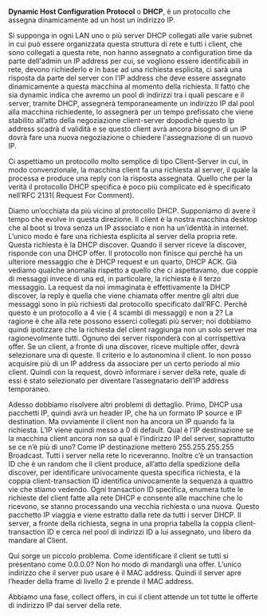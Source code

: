 **Dynamic Host Configuration Protocol** o **DHCP**,  è un protocollo che assegna dinamicamente ad un host un indirizzo IP.

Si supponga in ogni LAN uno o più server DHCP collegati alle varie subnet in cui può essere organizzata questa struttura di rete e tutti i client, che sono collegati a questa rete, non hanno assegnato a configuration time da parte dell'admin un IP address per cui, se vogliono essere identificabili in rete, devono richiederlo e in base ad una richiesta esplicita, ci sarà una risposta da parte del server con l’IP address che deve essere assegnato dinamicamente a questa macchina al momento della richiesta. Il fatto che sia dynamic indica che avremo un pool di indirizzi tra i quali pescare e il server, tramite DHCP, assegnerà temporaneamente un indirizzo IP dal pool alla macchina richiedente, lo assegnerà per un tempo prefissato che viene stabilito all’atto della negoziazione client-server dopodichè questo Ip address scadrà d validità e se questo client avrà ancora bisogno di un IP dovrà fare una nuova negoziazione o chiedere l'assegnazione di un nuovo IP.

Ci aspettiamo un protocollo molto semplice di tipo Client-Server in cui, in modo convenzionale, la macchina client fa una richiesta al server, il quale la processa e produce una reply con la risposta assegnata. Quello che per la verità il protocollo DHCP specifica è poco più complicato ed è specificato nell’RFC 2131( Request For Comment).

Diamo un’occhiata da più vicino al protocollo DHCP.
Supponiamo di avere il tempo che evolve in questa direzione. Il client è la nostra macchina desktop che al boot si trova senza un IP associato e non ha un'identità in internet. L’unico modo è fare una richiesta esplicita al server della propria rete. Questa richiesta è la DHCP discover. Quando il server riceve la discover, risponde con una DHCP offer. Il protocollo non finisce qui perchè ha un ulteriore messaggio che è DHCP request e un quarto, DHCP ACK.
Già vediamo qualche anomalia rispetto a quello che ci aspettavamo, due coppie di messaggi invece di una ed, in particolare, la richiesta è il terzo messaggio.
La request da noi immaginata è effettivamente la DHCP discover, la reply è quella che viene chiamata offer mentre gli altri due messaggi sono in più richiesti dal protocollo specificato dall’RFC. Perchè questo è un protocollo a 4 vie ( 4 scambi di messaggi) e non a 2? La ragione è che alla rete possono esserci collegati più server; noi dobbiamo quindi ipotizzare che la richiesta del client raggiunga non un solo server ma ragionevolmente tutti. Ognuno dei server risponderà con al corrispettiva offer. Se un client, a fronte di una discover, riceve multiple offer, dovrà selezionare una di queste. Il criterio e lo autonomina il client. Io non posso acquisire più di un IP address da associare per un certo periodo al mio client.
Quindi con la request, dovrò informare i server della rete, quale di essi è stato selezionato per diventare l’assegnatario dell’IP address temporaneo.

Adesso dobbiamo risolvere altri problemi di dettaglio. Primo, DHCP usa pacchetti IP, quindi avrà un header IP, che ha un formato IP source e IP destination. Ma ovviamente il client non ha ancora un IP quando fa la richiesta. L’IP viene quindi messo a 0 di default.
Qual è l’IP destinazione se la macchina client ancora non sa qual è l’indirizzo IP del server, soprattutto se ce n’è più di uno? Come IP destinazione metterò 255.255.255.255 Broadcast. Tutti i server nella rete lo riceveranno. Inoltre c’è un transaction ID che è un random che il client produce, all’atto della spedizione della discover, per identificare univocamente questa specifica richiesta, e la coppia client-transaction ID identifica univocamente la sequenza a quattro vie che stiamo vedendo. Ogni transaction ID specifica, enumera tutte le richieste del client fatte alla rete DHCP e consente alle macchine che lo ricevono, se stanno processando una vecchia richiesta o una nuova. Questo pacchetto IP viaggia e viene estratto dalla rete da tutti i server DHCP. Il server, a fronte della richiesta, segna in una propria tabella la coppia client-transaction ID e cerca nel pool di indirizzi ID a lui assegnato, uno libero da mandare al Client. 

Qui sorge un piccolo problema. Come identificare il client se tutti si presentano come 0.0.0.0? Non ho modo di mandargli una offer. L’unico indirizzo che il server può usare è il MAC address. Quindi il server apre l’header della frame di livello 2 e prende il MAC address. 

Abbiamo una fase, collect offers, in cui il client attende un tot  tutte le offerte di indirizzo IP dai server della rete.
